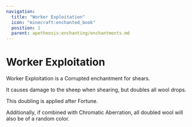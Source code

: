 ```yaml
---
navigation:
  title: "Worker Exploitation"
  icon: "minecraft:enchanted_book"
  position: 1
  parent: apotheosis:enchanting/enchantments.md
---
```


# Worker Exploitation

<Color id="dark_red">Worker Exploitation</Color> is a Corrupted enchantment for shears.

It causes damage to the sheep when shearing, but doubles all wool drops.

This doubling is applied after <Color id="blue">Fortune</Color>.

Additionally, if combined with <Color id="blue">Chromatic Aberration</Color>, all doubled wool will also be of a random color.

